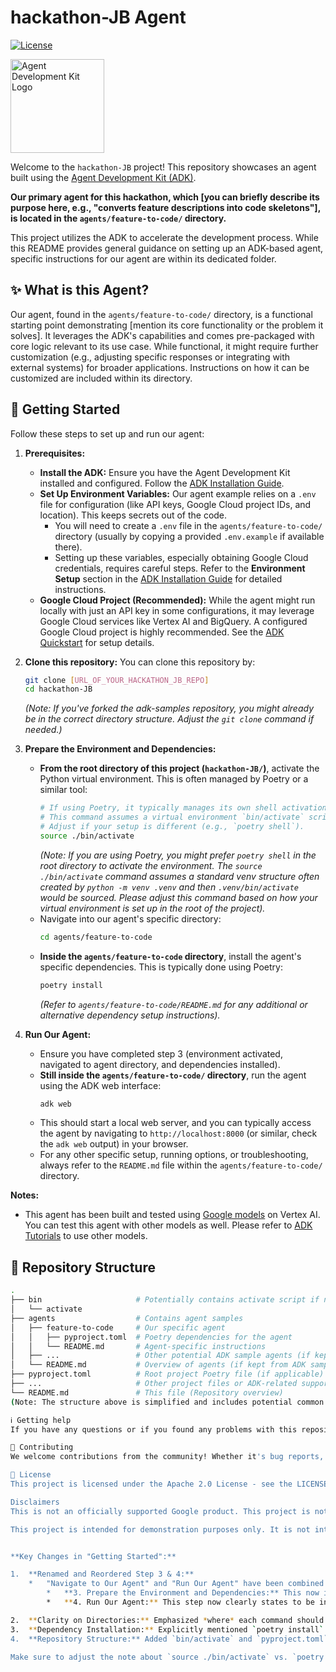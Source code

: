 # hackathon-JB Agent

[![License](https://img.shields.io/badge/License-Apache_2.0-blue.svg)](LICENSE)

<img src="https://github.com/google/adk-docs/blob/main/docs/assets/agent-development-kit.png" alt="Agent Development Kit Logo" width="150">

Welcome to the `hackathon-JB` project! This repository showcases an agent built using the [Agent Development Kit (ADK)](https://github.com/google/adk-python).

**Our primary agent for this hackathon, which [you can briefly describe its purpose here, e.g., "converts feature descriptions into code skeletons"], is located in the `agents/feature-to-code/` directory.**

This project utilizes the ADK to accelerate the development process. While this README provides general guidance on setting up an ADK-based agent, specific instructions for our agent are within its dedicated folder.

## ✨ What is this Agent?

Our agent, found in the `agents/feature-to-code/` directory, is a functional starting point demonstrating [mention its core functionality or the problem it solves]. It leverages the ADK's capabilities and comes pre-packaged with core logic relevant to its use case. While functional, it might require further customization (e.g., adjusting specific responses or integrating with external systems) for broader applications. Instructions on how it can be customized are included within its directory.

## 🚀 Getting Started

Follow these steps to set up and run our agent:

1.  **Prerequisites:**
    *   **Install the ADK:** Ensure you have the Agent Development Kit installed and configured. Follow the [ADK Installation Guide](https://google.github.io/adk-docs/get-started/installation/).
    *   **Set Up Environment Variables:** Our agent example relies on a `.env` file for configuration (like API keys, Google Cloud project IDs, and location). This keeps secrets out of the code.
        *   You will need to create a `.env` file in the `agents/feature-to-code/` directory (usually by copying a provided `.env.example` if available there).
        *   Setting up these variables, especially obtaining Google Cloud credentials, requires careful steps. Refer to the **Environment Setup** section in the [ADK Installation Guide](https://google.github.io/adk-docs/get-started/installation/) for detailed instructions.
    *   **Google Cloud Project (Recommended):** While the agent might run locally with just an API key in some configurations, it may leverage Google Cloud services like Vertex AI and BigQuery. A configured Google Cloud project is highly recommended. See the [ADK Quickstart](https://google.github.io/adk-docs/get-started/quickstart/) for setup details.

2.  **Clone this repository:**
    You can clone this repository by:
    ```bash
    git clone [URL_OF_YOUR_HACKATHON_JB_REPO]
    cd hackathon-JB
    ```
    *(Note: If you've forked the adk-samples repository, you might already be in the correct directory structure. Adjust the `git clone` command if needed.)*

3.  **Prepare the Environment and Dependencies:**
    *   **From the root directory of this project (`hackathon-JB/`)**, activate the Python virtual environment. This is often managed by Poetry or a similar tool:
        ```bash
        # If using Poetry, it typically manages its own shell activation.
        # This command assumes a virtual environment `bin/activate` script exists at the root.
        # Adjust if your setup is different (e.g., `poetry shell`).
        source ./bin/activate
        ```
        *(Note: If you are using Poetry, you might prefer `poetry shell` in the root directory to activate the environment. The `source ./bin/activate` command assumes a standard venv structure often created by `python -m venv .venv` and then `.venv/bin/activate` would be sourced. Please adjust this command based on how your virtual environment is set up in the root of the project).*
    *   Navigate into our agent's specific directory:
        ```bash
        cd agents/feature-to-code
        ```
    *   **Inside the `agents/feature-to-code` directory**, install the agent's specific dependencies. This is typically done using Poetry:
        ```bash
        poetry install
        ```
        *(Refer to `agents/feature-to-code/README.md` for any additional or alternative dependency setup instructions).*

4.  **Run Our Agent:**
    *   Ensure you have completed step 3 (environment activated, navigated to agent directory, and dependencies installed).
    *   **Still inside the `agents/feature-to-code/` directory**, run the agent using the ADK web interface:
        ```bash
        adk web
        ```
    *   This should start a local web server, and you can typically access the agent by navigating to `http://localhost:8000` (or similar, check the `adk web` output) in your browser.
    *   For any other specific setup, running options, or troubleshooting, always refer to the `README.md` file within the `agents/feature-to-code/` directory.

**Notes:**
* This agent has been built and tested using [Google models](https://cloud.google.com/vertex-ai/generative-ai/docs/learn/models) on Vertex AI. You can test this agent with other models as well. Please refer to [ADK Tutorials](https://google.github.io/adk-docs/agents/models/) to use other models.

## 🧱 Repository Structure
```bash
.
├── bin                     # Potentially contains activate script if not using poetry shell directly
│   └── activate
├── agents                  # Contains agent samples
│   ├── feature-to-code     # Our specific agent
│   │   ├── pyproject.toml  # Poetry dependencies for the agent
│   │   └── README.md       # Agent-specific instructions
│   ├── ...                 # Other potential ADK sample agents (if kept)
│   └── README.md           # Overview of agents (if kept from ADK samples)
├── pyproject.toml          # Root project Poetry file (if applicable)
├── ...                     # Other project files or ADK-related support files
└── README.md               # This file (Repository overview)
(Note: The structure above is simplified and includes potential common files. Your repository might vary.)

ℹ️ Getting help
If you have any questions or if you found any problems with this repository or our agent, please report through GitHub issues.

🤝 Contributing
We welcome contributions from the community! Whether it's bug reports, feature requests, documentation improvements, or code contributions, please see our Contributing Guidelines to get started. (If you are using the default CONTRIBUTING.md from adk-samples, ensure the link points correctly or remove this section if contributions are not expected for this hackathon project).

📄 License
This project is licensed under the Apache 2.0 License - see the LICENSE file for details.

Disclaimers
This is not an officially supported Google product. This project is not eligible for the Google Open Source Software Vulnerability Rewards Program.

This project is intended for demonstration purposes only. It is not intended for use in a production environment.


**Key Changes in "Getting Started":**

1.  **Renamed and Reordered Step 3 & 4:**
    *   "Navigate to Our Agent" and "Run Our Agent" have been combined and rephrased into:
        *   **3. Prepare the Environment and Dependencies:** This now includes activating the virtual environment from the root, navigating to the agent directory, and installing dependencies (`poetry install`) within the agent directory. I've added a note about `poetry shell` as an alternative and the typical location of `activate` scripts.
        *   **4. Run Our Agent:** This step now clearly states to be inside `agents/feature-to-code/` and then run `adk web`. It also mentions the typical localhost URL.

2.  **Clarity on Directories:** Emphasized *where* each command should be run (root vs. `agents/feature-to-code/`).
3.  **Dependency Installation:** Explicitly mentioned `poetry install` within the agent's directory as a common step.
4.  **Repository Structure:** Added `bin/activate` and `pyproject.toml` as examples in the structure diagram to align with these instructions.

Make sure to adjust the note about `source ./bin/activate` vs. `poetry shell` or the exact path to your activate script if your project's virtual environment setup is different. If Poetry is used consistently, `poetry shell` (from the root) followed by `cd agents/feature-to-code` and then `adk web` might be a more common Poetry workflow. The `source ./bin/activate` is more generic for venv.